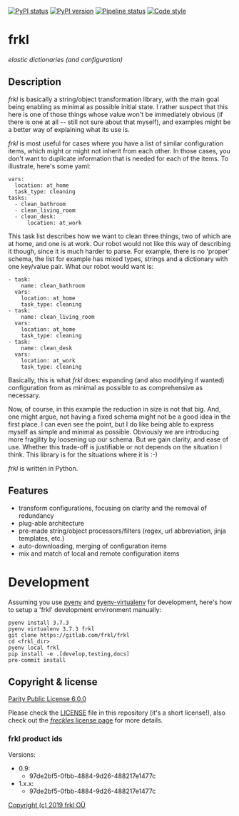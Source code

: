 [![PyPI status](https://img.shields.io/pypi/status/frkl.svg)](https://pypi.python.org/pypi/frkl/)
[![PyPI version](https://img.shields.io/pypi/v/frkl.svg)](https://pypi.python.org/pypi/frkl/)
[![Pipeline status](https://gitlab.com/frkl/frkl/badges/develop/pipeline.svg)](https://gitlab.com/frkl/frkl/pipelines)
[![Code style](https://img.shields.io/badge/code%20style-black-000000.svg)](https://github.com/ambv/black)

# frkl

*elastic dictionaries (and configuration)*


## Description

*frkl* is basically a string/object transformation library, with the main goal being enabling as minimal as possible initial state. I rather suspect that this here is one of those things whose value won't be immediately obvious (if there is one at all -- still not sure about that myself), and examples might be a better way of explaining what its use is.

*frkl* is most useful for cases where you have a list of similar configuration items, which might or might not inherit from each other. In those cases, you don't want to duplicate information that is needed for each of the items. To illustrate, here's some yaml:

    vars:
      location: at_home
      task_type: cleaning
    tasks:
      - clean_bathroom
      - clean_living_room
      - clean_desk:
          location: at_work

This task list describes how we want to clean three things, two of which are at home, and one is at work. Our robot would not like this way of describing it though, since it is much harder to parse. For example, there is no 'proper' schema, the list for example has mixed types, strings and a dictionary with one key/value pair. What our robot would want is:

    - task:
        name: clean_bathroom
      vars:
        location: at_home
        task_type: cleaning
    - task:
        name: clean_living_room
      vars:
        location: at_home
        task_type: cleaning
    - task:
        name: clean_desk
      vars:
        location: at_work
        task_type: cleaning

Basically, this is what *frkl* does: expanding (and also modifying if wanted) configuration from as minimal as possible to as comprehensive as necessary.

Now, of course, in this example the reduction in size is not that big. And, one might argue, not having a fixed schema might not be a good idea in the first place. I can even see the point, but I do like being able to express myself as simple and minimal as possible. Obviously we are introducing more fragility by loosening up our schema. But we gain clarity, and ease of use. Whether this trade-off is justifiable or not depends on the situation I think. This library is for the situations where it is :-)

*frkl* is written in Python.


Features
--------

- transform configurations, focusing on clarity and the removal of redundancy
- plug-able architecture
- pre-made string/object processors/filters (regex, url abbreviation, jinja templates, etc.)
- auto-downloading, merging of configuration items
- mix and match of local and remote configuration items

# Development

Assuming you use [pyenv](https://github.com/pyenv/pyenv) and [pyenv-virtualenv](https://github.com/pyenv/pyenv-virtualenv) for development, here's how to setup a 'frkl' development environment manually:

    pyenv install 3.7.3
    pyenv virtualenv 3.7.3 frkl
    git clone https://gitlab.com/frkl/frkl
    cd <frkl_dir>
    pyenv local frkl
    pip install -e .[develop,testing,docs]
    pre-commit install


## Copyright & license

[Parity Public License 6.0.0](https://licensezero.com/licenses/parity)


Please check the [LICENSE](/LICENSE) file in this repository (it's a short license!), also check out the [*freckles* license page](https://freckles.io/license) for more details.

### frkl product ids

Versions:

  - 0.9:
    - 97de2bf5-0fbb-4884-9d26-488217e1477c
  - 1.x.x:  
    - 97de2bf5-0fbb-4884-9d26-488217e1477c

[Copyright (c) 2019 frkl OÜ](https://frkl.io)

